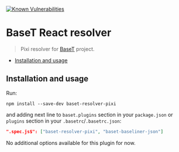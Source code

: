 [![Known Vulnerabilities](https://snyk.io/test/npm/baset-resolver-pixi/badge.svg)](https://snyk.io/test/npm/baset-resolver-pixi)

# BaseT React resolver
> Pixi resolver for [BaseT](https://github.com/Igmat/baset) project.

<!-- START doctoc generated TOC please keep comment here to allow auto update -->
<!-- DON'T EDIT THIS SECTION, INSTEAD RE-RUN doctoc TO UPDATE -->


- [Installation and usage](#installation-and-usage)

<!-- END doctoc generated TOC please keep comment here to allow auto update -->

## Installation and usage
Run:
```
npm install --save-dev baset-resolver-pixi
```
and adding next line to `baset.plugins` section in your `package.json` or `plugins` section in your `.basetrc`/`.basetrc.json`:
```JSON
".spec.js$": ["baset-resolver-pixi", "baset-baseliner-json"]
```
No additional options available for this plugin for now.

